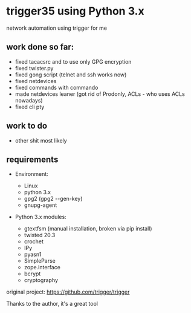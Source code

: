 # trigger35 using Python 3.x
network automation using trigger for me

## work done so far:
 - fixed tacacsrc and to use only GPG encryption
 - fixed twister.py
 - fixed gong script (telnet and ssh works now)
 - fixed netdevices
 - fixed commands with commando
 - made netdevices leaner (got rid of Prodonly, ACLs - who uses ACLs nowadays)
 - fixed cli pty

## work to do
 - other shit most likely

## requirements

 - Environment:
   - Linux
   - python 3.x
   - gpg2 (gpg2 --gen-key)
   - gnupg-agent

 - Python 3.x modules:
   - gtextfsm (manual installation, broken via pip install)
   - twisted 20.3
   - crochet
   - IPy
   - pyasn1
   - SimpleParse
   - zope.interface
   - bcrypt
   - cryptography

original project:
https://github.com/trigger/trigger

Thanks to the author, it's a great tool